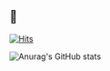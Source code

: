 ## 👾
[![Hits](https://hits.seeyoufarm.com/api/count/incr/badge.svg?url=https%3A%2F%2Fgithub.com%2Fgjbae1212%2Fhit-counter&count_bg=%2390A87D&title_bg=%23555555&icon=&icon_color=%23E7E7E7&title=hits&edge_flat=false)]([https://github.com/yanggengjelly])

![Anurag's GitHub stats](https://github-readme-stats.vercel.app/api?username=yanggengjelly&show_icons=true&theme=transparent)
